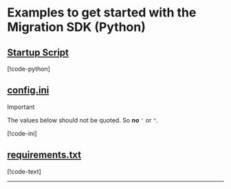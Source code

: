 # Examples to get started with the Migration SDK (Python)

## [Startup Script](#tab/startup)

[!code-python[](../../../examples/Python.ExampleApplication/Python.ExampleApplication.py#script)]

## [config.ini](#tab/config)

> [!Important]
> The values below should not be quoted. So ***no*** `'` or `"`.

[!code-ini[](../../../examples/Python.ExampleApplication/config.ini)]

## [requirements.txt](#tab/reqs)

[!code-text[](../../../examples/Python.ExampleApplication/requirements.txt#L3-)]

---
